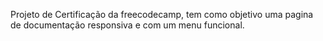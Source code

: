 Projeto de Certificação da freecodecamp, tem como objetivo uma pagina de documentação responsiva e com um menu funcional.
